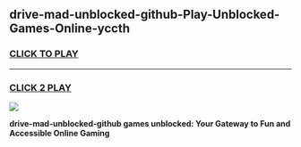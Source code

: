 
## drive-mad-unblocked-github-Play-Unblocked-Games-Online-yccth
<h3>
<a href="https://premium76.site?title=drive-mad-unblocked-github&ref=25A">CLICK TO PLAY</a></h3>
<hr>

<h3>
<a href="https://premium76.site?title=drive-mad-unblocked-github&ref=25A">CLICK 2 PLAY</a>
  
</h3>

<a href="https://premium76.site?title=drive-mad-unblocked-github&ref=25A"><img src="https://clearcache.store/games.png"></a>


**drive-mad-unblocked-github games unblocked: Your Gateway to Fun and Accessible Online Gaming**
